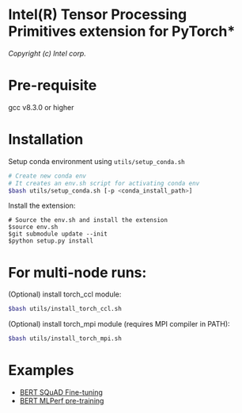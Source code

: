 Intel(R) Tensor Processing Primitives extension for PyTorch\*
=============================================================
*Copyright (c) Intel corp.*

# Pre-requisite
gcc v8.3.0 or higher

# Installation
Setup conda environment using `utils/setup_conda.sh`

```bash
# Create new conda env 
# It creates an env.sh script for activating conda env
$bash utils/setup_conda.sh [-p <conda_install_path>]
```

Install the extension:
```
# Source the env.sh and install the extension
$source env.sh
$git submodule update --init
$python setup.py install
```

# For multi-node runs:
(Optional) install torch_ccl module:
```bash
$bash utils/install_torch_ccl.sh
```

(Optional) install torch_mpi module (requires MPI compiler in PATH):
```bash
$bash utils/install_torch_mpi.sh
```

# Examples
- [BERT SQuAD Fine-tuning](examples/bert/squad/README.txt)
- [BERT MLPerf pre-training](examples/bert/pretrain_mlperf/README.txt)
